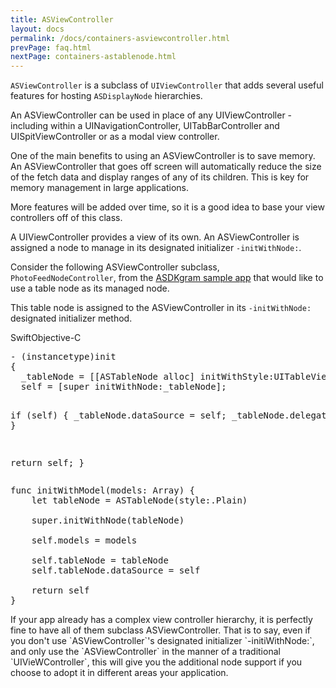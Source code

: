 ```yaml
---
title: ASViewController
layout: docs
permalink: /docs/containers-asviewcontroller.html
prevPage: faq.html
nextPage: containers-astablenode.html
---
```


`ASViewController` is a subclass of `UIViewController` that adds several useful features for hosting `ASDisplayNode` hierarchies. 

An ASViewController can be used in place of any UIViewController - including within a UINavigationController, UITabBarController and UISpitViewController or as a modal view controller.

One of the main benefits to using an ASViewController is to save memory. An ASViewController that goes off screen will automatically reduce the size of the fetch data and display ranges of any of its children. This is key for memory management in large applications. 

More features will be added over time, so it is a good idea to base your view controllers off of this class. 

A UIViewController provides a view of its own. An ASViewController is assigned a node to manage in its designated initializer `-initWithNode:`. 

Consider the following ASViewController subclass, `PhotoFeedNodeController`, from the <a href="https://github.com/facebook/AsyncDisplayKit/tree/master/examples/ASDKgram">ASDKgram sample app</a> that would like to use a table node as its managed node. 

This table node is assigned to the ASViewController in its `-initWithNode:` designated initializer method.

<div class = "highlight-group">
<span class="language-toggle"><a data-lang="swift" class="swiftButton">Swift</a><a data-lang="objective-c" class = "active objcButton">Objective-C</a></span>
<div class = "code">
  <pre lang="objc" class="objcCode">
- (instancetype)init
{
  _tableNode = [[ASTableNode alloc] initWithStyle:UITableViewStylePlain];
  self = [super initWithNode:_tableNode];
  
  if (self) {
    _tableNode.dataSource = self;
    _tableNode.delegate = self;
  }
  
  return self;
}
  </pre>

  <pre lang="swift" class = "swiftCode hidden">
func initWithModel(models: Array<Model>) {
	let tableNode = ASTableNode(style:.Plain)

    super.initWithNode(tableNode)

    self.models = models
    
    self.tableNode = tableNode
    self.tableNode.dataSource = self
    
    return self
}
</pre>
</div>
</div>

<div class = "note">
If your app already has a complex view controller hierarchy, it is perfectly fine to have all of them subclass ASViewController. That is to say, even if you don't use `ASViewController`'s designated initializer `-initiWithNode:`, and only use the `ASViewController` in the manner of a traditional `UIVieWController`, this will give you the additional node support if you choose to adopt it in different areas your application. 
</div>

